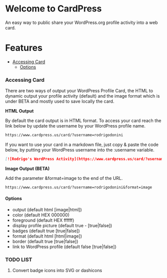 # Welcome to CardPress
An easy way to public share your WordPress.org profile activity into a web card.

# Features
-   [Accessing Card](#accessing-card)
    -   [Options](#options)

### Accessing Card
There are two ways of output your WordPress Profile Card, the HTML to dynamic output your profile activity (default) and the image format which is under BETA and mostly used to save locally the card.


**HTML Output**

By default the card output is in HTML format.
To access your card reach the link below by update the username by your WordPress profile name.

```md
https://www.cardpress.us/card/?username=rodrigodonini
```

If you want to use your card in a markdown file, just copy & paste the code below, by putting your WordPress username into the :username variable.

```md
[![Rodrigo's WordPress Activity](https://www.cardpress.us/card/?username=rodrigodonini)](https://www.cardpress.us/)
```

**Image Output (BETA)**

Add the parameter &format=image to the end of the URL.

```md
https://www.cardpress.us/card/?username=rodrigodonini&format=image
```

#### Options
- output (default html [image|html])
- color (default HEX 000000)
- foreground (default HEX ffffff)
- display profile picture (default true - [true|false])
- badges (default true [true|false])
- format (default html [html|image])
- border (default true [true|false])
- link to WordPress profile (default false [true|false])


### TODO LIST
1. Convert badge icons into SVG or dashicons
